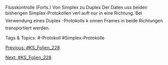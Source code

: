 Flusskontrolle (Forts.)
Von Simplex zu Duplex
Der Datenuss beiden bisherigen Simplex-Protokollen verl auft nur in eine
Richtung. Bei Verwendung eines Duplex -Protokolls k onnen Frames in beide
Richtungen transportiert werden.

   Tags & Topics:
   #-Protokoll
   #Simplex-Protokolle

[Previous: #KS_Folien_228](KS_Folien_228.md)

[Next: #KS_Folien_228](KS_Folien_228.md)